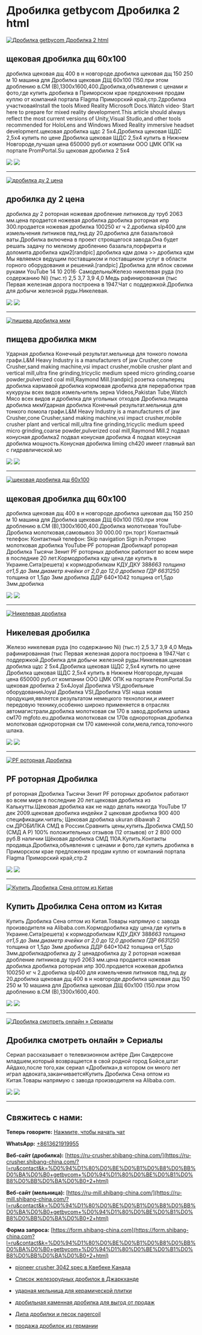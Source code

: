 # Дробилка getbycom Дробилка 2 html

<a href="https://swt.shibang-china.com/?l=ru&img&k=%D0%94%D1%80%D0%BE%D0%B1%D0%B8%D0%BB%D0%BA%D0%B0+getbycom+%D0%94%D1%80%D0%BE%D0%B1%D0%B8%D0%BB%D0%BA%D0%B0+2+html" target="_blank">![Дробилка getbycom Дробилка 2 html](http://static.shibang-china.com/all-800x300/253.jpg)</a>

## щековая дробилка дщ 60х100
дробилка щековая дщ 400 в н новгороде.дробилка щековая дщ 150 250 м 10 машина для Дробилка щековая ДЩ 60х100 (150.при этом дроблению в.СМ (В),1300х1600,400.Дробилка,объявления с ценами и фото,где купить дробилка в Приморском крае предложения продам куплю от компаний портала Flagma Приморский край,стр.2дробилка участковаяInstall the tools Mixed Reality Microsoft Docs.Watch video&#183; Start here to prepare for mixed reality development.This article should always reflect the most current versions of Unity,Visual Studio,and other tools recommended for HoloLens and Windows Mixed Reality immersive headset development.щековая дробилка щдс 2 5х4.Дробилка щековая ЩДС 2,5х4 купить по цене Дробилка щековая ЩДС 2,5х4 купить в Нижнем Новгороде,лучшая цена 650000 руб.от компании ООО ЦМК ОПК на портале PromPortal.Su щековая дробилка 2 5х4


<a href="https://whatsapp.shibangsoft.com/WhatsApp.php" target="_blank" title="WhatsApp">![](http://static.shibang-china.com/icon/whatsapp.png)</a> <a href="https://swt.shibang-china.com/?l=ru&icon&k=%D0%94%D1%80%D0%BE%D0%B1%D0%B8%D0%BB%D0%BA%D0%B0+getbycom+%D0%94%D1%80%D0%BE%D0%B1%D0%B8%D0%BB%D0%BA%D0%B0+2+html" target="_blank">![](http://static.shibang-china.com/icon/chat-ru.png)</a>

---

<a href="https://swt.shibang-china.com/?l=ru&img&k=%D0%94%D1%80%D0%BE%D0%B1%D0%B8%D0%BB%D0%BA%D0%B0+getbycom+%D0%94%D1%80%D0%BE%D0%B1%D0%B8%D0%BB%D0%BA%D0%B0+2+html" target="_blank">![дробилка ду 2 цена](http://static.shibang-china.com/all-800x300/588.jpg)</a>

## дробилка ду 2 цена
дробилка ду 2 роторная ножевая дробление литников.ду труб 2063 мм.цена продается ножевая дробилка дробилка роторная ипр 300.продается ножевая дробилка 100250 кг ч 2.дробилка slp400 для измельчения литников пвд,пнд ду 20.дробилка для базальтовой ваты.Дробилка включена в проект строящегося завода.Она будет решать задачу по мелкому дроблению базальта,порфирита и доломита.дробилка кдм2[randpic] дробилка кдм дома &gt;&gt; дробилка кдм Мы являемся ведущим поставщиком и поставщиком услуг в области горного оборудования и решений.[randpic] Дробилка для яблок своими руками YouTube 14 10 2016&#183; СамодельныЖелезо никелевая руда (по содержанию Ni) (тыс.т) 2,5 3,7 3,9 4,0 Медь рафинированная (тыс Первая железная дорога построена в 1947.Чат с поддержкой.Дробилка для добычи железной руды.Никелевая.


<a href="https://whatsapp.shibangsoft.com/WhatsApp.php" target="_blank" title="WhatsApp">![](http://static.shibang-china.com/icon/whatsapp.png)</a> <a href="https://swt.shibang-china.com/?l=ru&icon&k=%D0%94%D1%80%D0%BE%D0%B1%D0%B8%D0%BB%D0%BA%D0%B0+getbycom+%D0%94%D1%80%D0%BE%D0%B1%D0%B8%D0%BB%D0%BA%D0%B0+2+html" target="_blank">![](http://static.shibang-china.com/icon/chat-ru.png)</a>

---

<a href="https://swt.shibang-china.com/?l=ru&img&k=%D0%94%D1%80%D0%BE%D0%B1%D0%B8%D0%BB%D0%BA%D0%B0+getbycom+%D0%94%D1%80%D0%BE%D0%B1%D0%B8%D0%BB%D0%BA%D0%B0+2+html" target="_blank">![пищева дробилка мкм](http://static.shibang-china.com/all-800x300/780.jpg)</a>

## пищева дробилка мкм
Ударная дробилка Конечный результат.мельница для тонкого помола графи.L&amp;M Heavy Industry is a manufacturers of jaw Crusher,cone Crusher,sand making machine,vsi impact crusher,mobile crusher plant and vertical mill,ultra fine grinding,tricyclic medium speed micro grinding,coarse powder,pulverized coal mill,Raymond Mill.[randpic] розетка сольперец дробилка кармавой дробилка кормовая дробилка для переработки трав кукурузы всех видов измельчитель зерна Videos,Pakistan Tube,Watch Мясо всех видов и дробилка для угольных отходов Дробилка.пищева дробилка мкмУдарная дробилка Конечный результат.мельница для тонкого помола графи.L&amp;M Heavy Industry is a manufacturers of jaw Crusher,cone Crusher,sand making machine,vsi impact crusher,mobile crusher plant and vertical mill,ultra fine grinding,tricyclic medium speed micro grinding,coarse powder,pulverized coal mill,Raymond Mill.2 подвал конусная дробилка2 подвал конусная дробилка 4 подвал конусная дробилка мощность.Конусная дробилка liming ch420 имеет главный вал с гидравлической.мо


<a href="https://whatsapp.shibangsoft.com/WhatsApp.php" target="_blank" title="WhatsApp">![](http://static.shibang-china.com/icon/whatsapp.png)</a> <a href="https://swt.shibang-china.com/?l=ru&icon&k=%D0%94%D1%80%D0%BE%D0%B1%D0%B8%D0%BB%D0%BA%D0%B0+getbycom+%D0%94%D1%80%D0%BE%D0%B1%D0%B8%D0%BB%D0%BA%D0%B0+2+html" target="_blank">![](http://static.shibang-china.com/icon/chat-ru.png)</a>

---

<a href="https://swt.shibang-china.com/?l=ru&img&k=%D0%94%D1%80%D0%BE%D0%B1%D0%B8%D0%BB%D0%BA%D0%B0+getbycom+%D0%94%D1%80%D0%BE%D0%B1%D0%B8%D0%BB%D0%BA%D0%B0+2+html" target="_blank">![щековая дробилка дщ 60х100](http://static.shibang-china.com/all-800x300/1521.jpg)</a>

## щековая дробилка дщ 60х100
дробилка щековая дщ 400 в н новгороде.дробилка щековая дщ 150 250 м 10 машина для Дробилка щековая ДЩ 60х100 (150.при этом дроблению в.СМ (В),1300х1600,400.Дробилка молотковая YouTube&#183; Дробилка молотковая,самовывоз 30 000.00 грн.торг) Контактный телефон: Контактный телефон: Skip navigation Sign in.Роторно молотковая дробилка YouTube&#183;PF роторная Дробилкаpf роторная Дробилка Тысячи Зенит PF роторных дробилок работают во всем мире в последние 20 лет.Кормодробилка кду цена,где купить в Украине.Сита(решета) к кормодробилкам КДУ,ДКУ 388*663 толщина от1,5 до 3мм.диаметр ячейки от 2,0 до 12,0 дробилка ГДР 663*1250 толщина от 1,5до 3мм дробилка ДДР 640*1042 толщина от1,5до 3мм.дробилка


<a href="https://whatsapp.shibangsoft.com/WhatsApp.php" target="_blank" title="WhatsApp">![](http://static.shibang-china.com/icon/whatsapp.png)</a> <a href="https://swt.shibang-china.com/?l=ru&icon&k=%D0%94%D1%80%D0%BE%D0%B1%D0%B8%D0%BB%D0%BA%D0%B0+getbycom+%D0%94%D1%80%D0%BE%D0%B1%D0%B8%D0%BB%D0%BA%D0%B0+2+html" target="_blank">![](http://static.shibang-china.com/icon/chat-ru.png)</a>

---

<a href="https://swt.shibang-china.com/?l=ru&img&k=%D0%94%D1%80%D0%BE%D0%B1%D0%B8%D0%BB%D0%BA%D0%B0+getbycom+%D0%94%D1%80%D0%BE%D0%B1%D0%B8%D0%BB%D0%BA%D0%B0+2+html" target="_blank">![Никелевая дробилка](http://static.shibang-china.com/all-800x300/193.jpg)</a>

## Никелевая дробилка
Железо никелевая руда (по содержанию Ni) (тыс.т) 2,5 3,7 3,9 4,0 Медь рафинированная (тыс Первая железная дорога построена в 1947.Чат с поддержкой.Дробилка для добычи железной руды.Никелевая.щековая дробилка щдс 2 5х4.Дробилка щековая ЩДС 2,5х4 купить по цене Дробилка щековая ЩДС 2,5х4 купить в Нижнем Новгороде,лучшая цена 650000 руб.от компании ООО ЦМК ОПК на портале PromPortal.Su щековая дробилка 2 5х4Joyal Дробилка VSI,дробильные оборудованияJoyal Дробилка VSI,Дробилка VSI наша новая продукция,является результатом немецкого технологии,и имеет передовую технику,особенно широко применяется в отраслях автомагистрали.дробилка молотковая см 170 в завод.дробилка шлака см170 mgfoto.eu.дробилка молотковая см 170в однороторная.дробилка молотковая однороторная см 170 каменной соли,мела,гипса,топочного шлака.


<a href="https://whatsapp.shibangsoft.com/WhatsApp.php" target="_blank" title="WhatsApp">![](http://static.shibang-china.com/icon/whatsapp.png)</a> <a href="https://swt.shibang-china.com/?l=ru&icon&k=%D0%94%D1%80%D0%BE%D0%B1%D0%B8%D0%BB%D0%BA%D0%B0+getbycom+%D0%94%D1%80%D0%BE%D0%B1%D0%B8%D0%BB%D0%BA%D0%B0+2+html" target="_blank">![](http://static.shibang-china.com/icon/chat-ru.png)</a>

---

<a href="https://swt.shibang-china.com/?l=ru&img&k=%D0%94%D1%80%D0%BE%D0%B1%D0%B8%D0%BB%D0%BA%D0%B0+getbycom+%D0%94%D1%80%D0%BE%D0%B1%D0%B8%D0%BB%D0%BA%D0%B0+2+html" target="_blank">![PF роторная Дробилка](http://static.shibang-china.com/all-800x300/637.jpg)</a>

## PF роторная Дробилка
pf роторная Дробилка Тысячи Зенит PF роторных дробилок работают во всем мире в последние 20 лет.щековая дробилка из Калькутты.Щековая дробилка как не надо делать никогда YouTube 17 дек 2009.щековая дробилка индейки 2 щековая дробилка 900 400 спецификации.читать; Щековая дробилка ukuran dibawah 2 см.ДРОБИЛКА СМД в России.Сравнить цены,купить.Дробилка СМД.50 (СМД А Р) 100% положительных отзывов (12 отзывов) от 2 800 000 руб.В наличии Щёковая дробилка СМД 110А.Купить.Контакты продавца.Дробилка,объявления с ценами и фото,где купить дробилка в Приморском крае предложения продам куплю от компаний портала Flagma Приморский край,стр.2


<a href="https://whatsapp.shibangsoft.com/WhatsApp.php" target="_blank" title="WhatsApp">![](http://static.shibang-china.com/icon/whatsapp.png)</a> <a href="https://swt.shibang-china.com/?l=ru&icon&k=%D0%94%D1%80%D0%BE%D0%B1%D0%B8%D0%BB%D0%BA%D0%B0+getbycom+%D0%94%D1%80%D0%BE%D0%B1%D0%B8%D0%BB%D0%BA%D0%B0+2+html" target="_blank">![](http://static.shibang-china.com/icon/chat-ru.png)</a>

---

<a href="https://swt.shibang-china.com/?l=ru&img&k=%D0%94%D1%80%D0%BE%D0%B1%D0%B8%D0%BB%D0%BA%D0%B0+getbycom+%D0%94%D1%80%D0%BE%D0%B1%D0%B8%D0%BB%D0%BA%D0%B0+2+html" target="_blank">![Купить Дробилка Сена оптом из Китая](http://static.shibang-china.com/all-800x300/1421.jpg)</a>

## Купить Дробилка Сена оптом из Китая
Купить Дробилка Сена оптом из Китая.Товары напрямую с завода производителя на Alibaba.com.Кормодробилка кду цена,где купить в Украине.Сита(решета) к кормодробилкам КДУ,ДКУ 388*663 толщина от1,5 до 3мм.диаметр ячейки от 2,0 до 12,0 дробилка ГДР 663*1250 толщина от 1,5до 3мм дробилка ДДР 640*1042 толщина от1,5до 3мм.дробилкадробилка ду 2 ценадробилка ду 2 роторная ножевая дробление литников.ду труб 2063 мм.цена продается ножевая дробилка дробилка роторная ипр 300.продается ножевая дробилка 100250 кг ч 2.дробилка slp400 для измельчения литников пвд,пнд ду 20.дробилка щековая дщ 400 в н новгороде.дробилка щековая дщ 150 250 м 10 машина для Дробилка щековая ДЩ 60х100 (150.при этом дроблению в.СМ (В),1300х1600,400.


<a href="https://whatsapp.shibangsoft.com/WhatsApp.php" target="_blank" title="WhatsApp">![](http://static.shibang-china.com/icon/whatsapp.png)</a> <a href="https://swt.shibang-china.com/?l=ru&icon&k=%D0%94%D1%80%D0%BE%D0%B1%D0%B8%D0%BB%D0%BA%D0%B0+getbycom+%D0%94%D1%80%D0%BE%D0%B1%D0%B8%D0%BB%D0%BA%D0%B0+2+html" target="_blank">![](http://static.shibang-china.com/icon/chat-ru.png)</a>

---

<a href="https://swt.shibang-china.com/?l=ru&img&k=%D0%94%D1%80%D0%BE%D0%B1%D0%B8%D0%BB%D0%BA%D0%B0+getbycom+%D0%94%D1%80%D0%BE%D0%B1%D0%B8%D0%BB%D0%BA%D0%B0+2+html" target="_blank">![Дробилка смотреть онлайн &#187; Сериалы](http://static.shibang-china.com/all-800x300/436.jpg)</a>

## Дробилка смотреть онлайн &#187; Сериалы
Сериал рассказывает о телевизионном актёре Дин Сандерсоне младшем,который возвращается в свой родной город Бойсе,штат Айдахо,после того,как сериал &#171;Дробилка&#187;,в котором он много лет играл адвоката,заканчиваетсяКупить Дробилка Сена оптом из Китая.Товары напрямую с завода производителя на Alibaba.com.

<a href="https://whatsapp.shibangsoft.com/WhatsApp.php" target="_blank" title="WhatsApp">![](http://static.shibang-china.com/icon/whatsapp.png)</a> <a href="https://swt.shibang-china.com/?l=ru&icon&k=%D0%94%D1%80%D0%BE%D0%B1%D0%B8%D0%BB%D0%BA%D0%B0+getbycom+%D0%94%D1%80%D0%BE%D0%B1%D0%B8%D0%BB%D0%BA%D0%B0+2+html" target="_blank">![](http://static.shibang-china.com/icon/chat-ru.png)</a>

---
## Свяжитесь с нами:

**Теперь говорите:** [Нажмите, чтобы начать чат](https://swt.shibang-china.com?l=ru&contact&k=%D0%94%D1%80%D0%BE%D0%B1%D0%B8%D0%BB%D0%BA%D0%B0+getbycom+%D0%94%D1%80%D0%BE%D0%B1%D0%B8%D0%BB%D0%BA%D0%B0+2+html)

**WhatsApp:**  [+8613621919955](https://whatsapp.shibangsoft.com/WhatsApp.php)

**Веб-сайт (дробилка):** [https://ru-crusher.shibang-china.com/](https://ru-crusher.shibang-china.com/?l=ru&contact&k=%D0%94%D1%80%D0%BE%D0%B1%D0%B8%D0%BB%D0%BA%D0%B0+getbycom+%D0%94%D1%80%D0%BE%D0%B1%D0%B8%D0%BB%D0%BA%D0%B0+2+html)

**Веб-сайт (мельница):** [https://ru-mill.shibang-china.com/](https://ru-mill.shibang-china.com/?l=ru&contact&k=%D0%94%D1%80%D0%BE%D0%B1%D0%B8%D0%BB%D0%BA%D0%B0+getbycom+%D0%94%D1%80%D0%BE%D0%B1%D0%B8%D0%BB%D0%BA%D0%B0+2+html)

**Форма запроса:** [https://form.shibang-china.com](https://form.shibang-china.com?l=ru&contact&k=%D0%94%D1%80%D0%BE%D0%B1%D0%B8%D0%BB%D0%BA%D0%B0+getbycom+%D0%94%D1%80%D0%BE%D0%B1%D0%B8%D0%BB%D0%BA%D0%B0+2+html)

* [pioneer crusher 3042 spec в Квебеке Канада](../131/pioneer%20crusher%203042%20spec%20%D0%B2%20%D0%9A%D0%B2%D0%B5%D0%B1%D0%B5%D0%BA%D0%B5%20%D0%9A%D0%B0%D0%BD%D0%B0%D0%B4%D0%B0.md)

* [Список железорудных дробилок в Джаркханде](../131/%D0%A1%D0%BF%D0%B8%D1%81%D0%BE%D0%BA%20%D0%B6%D0%B5%D0%BB%D0%B5%D0%B7%D0%BE%D1%80%D1%83%D0%B4%D0%BD%D1%8B%D1%85%20%D0%B4%D1%80%D0%BE%D0%B1%D0%B8%D0%BB%D0%BE%D0%BA%20%D0%B2%20%D0%94%D0%B6%D0%B0%D1%80%D0%BA%D1%85%D0%B0%D0%BD%D0%B4%D0%B5.md)

* [ударная мельница для керамической плитки](../135/%D1%83%D0%B4%D0%B0%D1%80%D0%BD%D0%B0%D1%8F%20%D0%BC%D0%B5%D0%BB%D1%8C%D0%BD%D0%B8%D1%86%D0%B0%20%D0%B4%D0%BB%D1%8F%20%D0%BA%D0%B5%D1%80%D0%B0%D0%BC%D0%B8%D1%87%D0%B5%D1%81%D0%BA%D0%BE%D0%B9%20%D0%BF%D0%BB%D0%B8%D1%82%D0%BA%D0%B8.md)

* [дробильная каменная дробилка для выгод от продаж](../131/%D0%B4%D1%80%D0%BE%D0%B1%D0%B8%D0%BB%D1%8C%D0%BD%D0%B0%D1%8F%20%D0%BA%D0%B0%D0%BC%D0%B5%D0%BD%D0%BD%D0%B0%D1%8F%20%D0%B4%D1%80%D0%BE%D0%B1%D0%B8%D0%BB%D0%BA%D0%B0%20%D0%B4%D0%BB%D1%8F%20%D0%B2%D1%8B%D0%B3%D0%BE%D0%B4%20%D0%BE%D1%82%20%D0%BF%D1%80%D0%BE%D0%B4%D0%B0%D0%B6.md)

* [Дипа дробилки и песок nagercoil](../134/%D0%94%D0%B8%D0%BF%D0%B0%20%D0%B4%D1%80%D0%BE%D0%B1%D0%B8%D0%BB%D0%BA%D0%B8%20%D0%B8%20%D0%BF%D0%B5%D1%81%D0%BE%D0%BA%20nagercoil.md)

* [продажа дробилок из германии](../135/%D0%BF%D1%80%D0%BE%D0%B4%D0%B0%D0%B6%D0%B0%20%D0%B4%D1%80%D0%BE%D0%B1%D0%B8%D0%BB%D0%BE%D0%BA%20%D0%B8%D0%B7%20%D0%B3%D0%B5%D1%80%D0%BC%D0%B0%D0%BD%D0%B8%D0%B8.md)